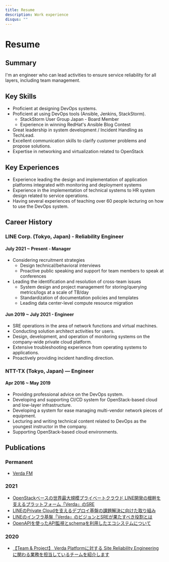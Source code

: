 ```yaml
---
title: Resume 
description: Work experience
disqus: ""
---
```

# Resume
## Summary
I'm an engineer who can lead activities to ensure service reliability for all layers, including team management.

## Key Skills
* Proficient at designing DevOps systems.
* Proficient at using DevOps tools (Ansible, Jenkins, StackStorm).
  * StackStorm User Group Japan - Board Member
  * Experience in winning RedHat's Ansible Blog Contest
* Great leadership in system development / Incident Handling as TechLead.
* Excellent communication skills to clarify customer problems and propose solutions.
* Expertise in networking and virtualization related to OpenStack

## Key Experiences
* Experience leading the design and implementation of application platforms integrated with monitoring and deployment systems
* Experience in the implementation of technical systems to HR system design related to service operations.
* Having several experiences of teaching over 60 people lecturing on how to use the DevOps system.

## Career History
### LINE Corp. (Tokyo, Japan) - Reliability Engineer
#### July 2021 ~ Present - Manager
* Considering recruitment strategies
    * Design technical/behavioral interviews
    * Proactive public speaking and support for team members to speak at conferences
* Leading the identification and resolution of cross-team issues
    * System design and project management for storing/querying metrics/logs at a scale of TB/day
    * Standardization of documentation policies and templates
    * Leading data center-level compute resource migration

#### Jun 2019 ~ July 2021 - Engineer
* SRE operations in the area of network functions and virtual machines.
* Conducting solution architect activities for users.
* Design, development, and operation of monitoring systems on the company-wide private cloud platform.
* Extensive troubleshooting experience from operating systems to applications.
* Proactively providing incident handling direction.

### NTT-TX (Tokyo, Japan) — Engineer
#### Apr 2016 ~ May 2019
* Providing professional advice on the DevOps system.
* Developing and supporting CI/CD system for OpenStack-based cloud and low-layer infrastructure.
* Developing a system for ease managing multi-vendor network pieces of equipment.
* Lecturing and writing technical content related to DevOps as the youngest instructor in the company.
* Supporting OpenStack-based cloud environments.

## Publications
### Permanent
* [Verda FM](https://www.verda.fm)
### 2021
* [OpenStackベースの世界最大規模プライベートクラウド LINE開発の根幹を支えるプラットフォーム「Verda」のSRE](https://logmi.jp/tech/articles/325134)
* [LINEのPrivate Cloudを支えるデプロイ基盤の課題解決に向けた取り組み](https://event.cloudnativedays.jp/cicd2021/talks/1179)
* [LINEのインフラ基盤「Verda」のビジョンとSREが果たすべき役割とは](https://gihyo.jp/dev/serial/01/line2021/0008)
* [OpenAPIを使ったAPI監視とschemaを利用したエコシステムについて](https://event.cloudnativedays.jp/cndo2021/talks/291)

### 2020
* [【Team & Project】 Verda Platformに対する Site Reliability Engineering に関わる業務を担当しているチームを紹介します](https://engineering.linecorp.com/ja/blog/verda-reliability-engineering-team/)

